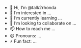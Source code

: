 - 👋 Hi, I’m @talk2rhonda
- 👀 I’m interested in ...
- 🌱 I’m currently learning ...
- 💞️ I’m looking to collaborate on ...
- 📫 How to reach me ...
- 😄 Pronouns: ...
- ⚡ Fun fact: ...

<!---
talk2rhonda/talk2rhonda is a ✨ special ✨ repository because its `README.md` (this file) appears on your GitHub profile.
You can click the Preview link to take a look at your changes.
--->
